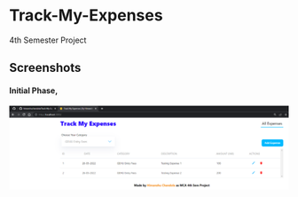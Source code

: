 # Track-My-Expenses
4th Semester Project

## Screenshots

#### Initial Phase,
![image](https://github.com/himanshuchandola/Track-My-Expenses/blob/main/screenshots/Initial%20Phase.png)
